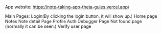 App website: 
https://note-taking-app-theta-gules.vercel.app/

Main Pages:
Login(By clicking the login button, it will show up.)
Home page
Notes
Note detail Page
Profile
Auth Debugger Page
Not found page (normally it can be seen.)
Verify user page





